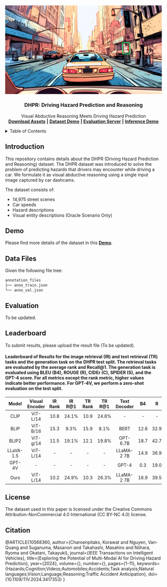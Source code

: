 
<!-- PROJECT LOGO -->
<br />
<div align="center">
  <a href="">
    <img src="images/preview_image.jpg" alt="Logo" width="720">
  </a>

  <h3 align="center">DHPR: Driving Hazard Prediction and Reasoning</h3>

  <p align="center">
    Visual Abductive Reasoning Meets Driving Hazard Prediction
    <br />
    <a href="https://trafficreasoningdatasetimage1.s3.ap-northeast-1.amazonaws.com/DHPR/image_folder.tar.gz"><strong>Download Assets</strong></a> <strong>|</strong>
    <a href="https://huggingface.co/spaces/DHPR/Demo"><strong>Dataset Demo</strong></a> <strong>|</strong>
    <a href="https://huggingface.co/spaces/DHPR/Evaluation_Server"><strong>Evaluation Server</strong></a> <strong>|</strong>
    <a href="https://huggingface.co/spaces/DHPR/inference_demo"><strong>Inference Demo</strong></a>
    <br />
  </p>
</div>
<!--<h3><b>Visual-Abductive-Reasoning-Meets-Driving-Hazard-Prediction</b></h3>-->

<!-- TABLE OF CONTENTS -->
<details>
  <summary>Table of Contents</summary>
  <ol>
    <li>
      <a href="#introduction">Introduction</a>
    </li>
     <li>
      <a href="#Demo">Demo</a>
    </li>
    <li>
      <a href="#DataFiles">Data Files</a>
    </li>
    <li>
      <a href="#Evaluation">Evaluation</a>
    </li>
     <li>
      <a href="#Leaderboard">Leaderboard</a>
    </li>
    <li><a href="#license">License</a></li>
  </ol>
</details>

<!-- INTRODUCTION -->
## Introduction

This repository contains details about the DHPR (Driving Hazard Prediction and Reasoning) dataset. 
The DHPR dataset was introduced to solve the problem of predicting hazards that drivers may encounter while driving a car. We formulate it as visual abductive reasoning using a single input image captured by car dashcams.  

The dataset consists of:
* 14,975 street scenes 
* Car speeds 
* Hazard descriptions
* Visual entity descriptions (Oracle Scenario Only)

<!-- Demo -->
## Demo

Please find more details of the dataset in this <a href="https://huggingface.co/spaces/DHPR/Demo"><strong>Demo</strong></a>. 

<!-- DATA Tree -->
## Data Files

Given the following file tree:
```
annotation_files
├── anno_train.json
└── anno_val.json
```

<!-- Evaluation -->
## Evaluation

To be updated.

<!-- Leaderboard -->
    
## Leaderboard

To submit results, please upload the result file (To be updated).

#### Leaderboard of Results for the image retrieval (IR) and text retrieval (TR) tasks and the generation task on the DHPR test split. The retrieval tasks are evaluated by the average rank and Recall@1. The generation task is evaluated using BLEU (B4), ROUGE (R), CIDEr (C), SPIDER (S), and the GPT-4 score. For all metrics except the rank metric, higher values indicate better performance. For GPT-4V, we perform a zero-shot evaluation on the test split. 

| Model | Visual Encoder | IR Rank | IR R@1| TR Rank | TR R@1 | Text Decoder | B4 | R | C | S | GPT-4 |
| :---: | :---: | :---: | :---: | :---:  | :---: | :---:  | :---: | :---: | :---: | :---: | :---: |
| CLIP | ViT-L/14 | 10.8 | 24.1% | 10.9 | 24.8% | - | - | - | - | - | - |
| BLIP | ViT-B/16 | 15.3 | 9.3% | 15.9 | 8.1% | BERT | 12.6 | 32.9| 34.9 | 30.3 | 39.3| 
| BLIP2 | ViT-g/14 | 11.5 | 19.1% | 12.1 | 19.8% | OPT-6.7B | 18.7 | 42.7| 38.9 | 35.4| 50.5| 
| LLaVA-1.5 | ViT-L/14 | - | - | - | - | LLaMA-2 7B | 14.9 | 36.9| 34.5 | 30.9 | 56.2|
| GPT-4V | - | - | - | - | - | GPT-4 | 0.3 | 19.0| 0.9 | 7.2 | 50.0|
| Ours | ViT-L/14 | 10.2 | 24.9% | 10.3 | 26.3% | LLaMA-2 7B | 16.9 | 39.5 | 49.1 | 39.6 | 58.5 |



<!-- LICESE -->
## License
The dataset used in this paper is licensed under the Creative Commons Attribution-NonCommercial 4.0 International (CC BY-NC 4.0) license.





<!-- ### Citation ### -->
## Citation
@ARTICLE{10568360,
  author={Charoenpitaks, Korawat and Nguyen, Van-Quang and Suganuma, Masanori and Takahashi, Masahiro and Niihara, Ryoma and Okatani, Takayuki},
  journal={IEEE Transactions on Intelligent Vehicles}, 
  title={Exploring the Potential of Multi-Modal AI for Driving Hazard Prediction}, 
  year={2024},
  volume={},
  number={},
  pages={1-11},
  keywords={Hazards;Cognition;Videos;Automobiles;Accidents;Task analysis;Natural languages;Vision;Language;Reasoning;Traffic Accident Anticipation},
  doi={10.1109/TIV.2024.3417353}
  }



